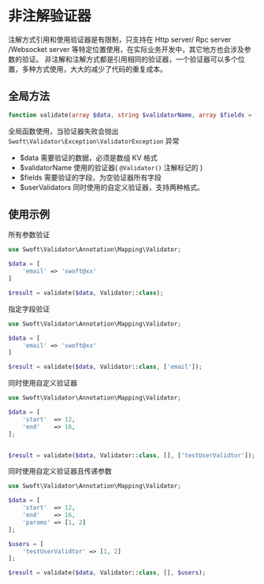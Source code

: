 # 非注解验证器

注解方式引用和使用验证器是有限制，只支持在 Http server/ Rpc server /Websocket server 等特定位置使用，在实际业务开发中，其它地方也会涉及参数的验证。
非注解和注解方式都是引用相同的验证器，一个验证器可以多个位置，多种方式使用，大大的减少了代码的重复成本。

## 全局方法

```php
function validate(array $data, string $validatorName, array $fields = [], array $userValidators = []): array
```

全局函数使用，当验证器失败会抛出 `Swoft\Validator\Exception\ValidatorException` 异常

- $data 需要验证的数据，必须是数组 KV 格式
- $validatorName 使用的验证器( `@Validator()` 注解标记的 )
- $fields 需要验证的字段，为空验证器所有字段
- $userValidators 同时使用的自定义验证器，支持两种格式。

## 使用示例

所有参数验证

```php
use Swoft\Validator\Annotation\Mapping\Validator;

$data = [
    'email' => 'swoft@xx'
]

$result = validate($data, Validator::class);
```

指定字段验证

```php
use Swoft\Validator\Annotation\Mapping\Validator;

$data = [
    'email' => 'swoft@xx'
]

$result = validate($data, Validator::class, ['email']);
```

同时使用自定义验证器

```php
use Swoft\Validator\Annotation\Mapping\Validator;

$data = [
    'start'  => 12,
    'end'    => 16,
];


$result = validate($data, Validator::class, [], ['testUserValidtor']);
```

同时使用自定义验证器且传递参数

```php
use Swoft\Validator\Annotation\Mapping\Validator;

$data = [
    'start'  => 12,
    'end'    => 16,
    'params' => [1, 2]
];

$users = [
    'testUserValidtor' => [1, 2]
];

$result = validate($data, Validator::class, [], $users);
```
